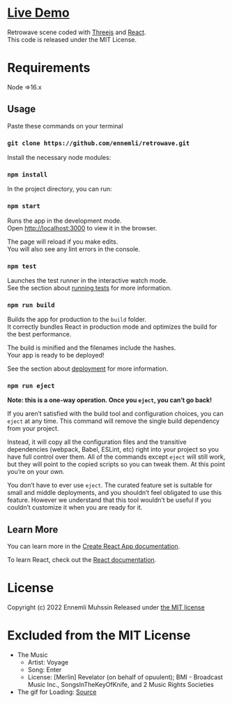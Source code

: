 # [Live Demo](https://retrowave-ennemli.vercel.app)

Retrowave scene coded with [Threejs](https://threejs.org) and [React](https://reactjs.org/).\
This code is released under the MIT License.

# Requirements
Node =>16.x


## Usage

Paste these commands on your terminal

### `git clone https://github.com/ennemli/retrowave.git`

Install the necessary node modules:
### `npm install`

In the project directory, you can run:

### `npm start`

Runs the app in the development mode.\
Open [http://localhost:3000](http://localhost:3000) to view it in the browser.

The page will reload if you make edits.\
You will also see any lint errors in the console.

### `npm test`

Launches the test runner in the interactive watch mode.\
See the section about [running tests](https://facebook.github.io/create-react-app/docs/running-tests) for more information.

### `npm run build`

Builds the app for production to the `build` folder.\
It correctly bundles React in production mode and optimizes the build for the best performance.

The build is minified and the filenames include the hashes.\
Your app is ready to be deployed!

See the section about [deployment](https://facebook.github.io/create-react-app/docs/deployment) for more information.

### `npm run eject`

**Note: this is a one-way operation. Once you `eject`, you can’t go back!**

If you aren’t satisfied with the build tool and configuration choices, you can `eject` at any time. This command will remove the single build dependency from your project.

Instead, it will copy all the configuration files and the transitive dependencies (webpack, Babel, ESLint, etc) right into your project so you have full control over them. All of the commands except `eject` will still work, but they will point to the copied scripts so you can tweak them. At this point you’re on your own.

You don’t have to ever use `eject`. The curated feature set is suitable for small and middle deployments, and you shouldn’t feel obligated to use this feature. However we understand that this tool wouldn’t be useful if you couldn’t customize it when you are ready for it.

## Learn More

You can learn more in the [Create React App documentation](https://facebook.github.io/create-react-app/docs/getting-started).

To learn React, check out the [React documentation](https://reactjs.org/).

# License
Copyright (c) 2022 Ennemli Muhssin
Released under [the MIT license](https://opensource.org/licenses/mit-license.php)

# Excluded from the MIT License
- The Music
   - Artist: Voyage
   - Song: Enter
   - License: [Merlin] Revelator (on behalf of opuulent); BMI - Broadcast Music Inc., SongsInTheKeyOfKnife, and 2 Music Rights Societies
- The gif for Loading: [Source](https://giphy.com/mintostudio)
